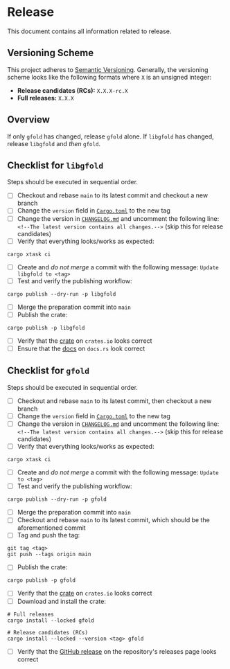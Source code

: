 # Release

This document contains all information related to release.

## Versioning Scheme

This project adheres to [Semantic Versioning](https://semver.org/spec/v2.0.0.html).
Generally, the versioning scheme looks like the following formats where `X` is an unsigned integer:

- **Release candidates (RCs):** `X.X.X-rc.X`
- **Full releases:** `X.X.X`

## Overview

If only `gfold` has changed, release `gfold` alone.
If `libgfold` has changed, release `libgfold` and _then_ `gfold`.

## Checklist for `libgfold`

Steps should be executed in sequential order.

- [ ] Checkout and rebase `main` to its latest commit and checkout a new branch
- [ ] Change the `version` field in [`Cargo.toml`](../lib/libgfold/Cargo.toml) to the new tag
- [ ] Change the version in [`CHANGELOG.md`](../CHANGELOG.md) and uncomment the following line: `<!--The latest version contains all changes.-->` (skip this for release candidates)
- [ ] Verify that everything looks/works as expected:

```shell
cargo xtask ci
```

- [ ] Create and _do not merge_ a commit with the following message: `Update libgfold to <tag>`
- [ ] Test and verify the publishing workflow:

```shell
cargo publish --dry-run -p libgfold
```

- [ ] Merge the preparation commit into `main`
- [ ] Publish the crate:

```shell
cargo publish -p libgfold
```

- [ ] Verify that the [crate](https://crates.io/crates/libgfold) on `crates.io` looks correct
- [ ] Ensure that the [docs](https://docs.rs/libgfold/latest/libgfold/) on `docs.rs` look correct

## Checklist for `gfold`

Steps should be executed in sequential order.

- [ ] Checkout and rebase `main` to its latest commit, then checkout a new branch
- [ ] Change the `version` field in [`Cargo.toml`](../bin/gfold/Cargo.toml) to the new tag
- [ ] Change the version in [`CHANGELOG.md`](../CHANGELOG.md) and uncomment the following line: `<!--The latest version contains all changes.-->` (skip this for release candidates)
- [ ] Verify that everything looks/works as expected:

```shell
cargo xtask ci
```

- [ ] Create and _do not merge_ a commit with the following message: `Update to <tag>`
- [ ] Test and verify the publishing workflow:

```shell
cargo publish --dry-run -p gfold
```

- [ ] Merge the preparation commit into `main`
- [ ] Checkout and rebase `main` to its latest commit, which should be the aforementioned commit
- [ ] Tag and push the tag:

```shell
git tag <tag>
git push --tags origin main
```

- [ ] Publish the crate:

```shell
cargo publish -p gfold
```

- [ ] Verify that the [crate](https://crates.io/crates/gfold) on `crates.io` looks correct
- [ ] Download and install the crate:

```shell
# Full releases
cargo install --locked gfold

# Release candidates (RCs)
cargo install --locked --version <tag> gfold
```

- [ ] Verify that the [GitHub release](https://github.com/nickgerace/gfold/releases) on the repository's releases page looks correct